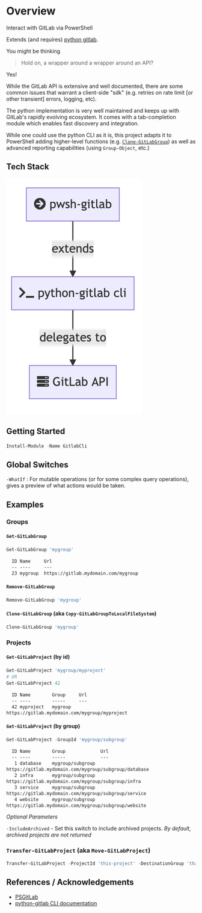 # Overview

Interact with GitLab via PowerShell

Extends (and requires) [python gitlab](https://github.com/python-gitlab/python-gitlab#python-gitlab).

You might be thinking
> Hold on, a wrapper around a wrapper around an API?

Yes!

While the GitLab API is extensive and well documented, there are some common issues that warrant a client-side "sdk" (e.g. retries on rate limit [or other transient] errors, logging, etc).

The python implementation is very well maintained and keeps up with GitLab's rapidly evolving ecosystem.  It comes with a tab-completion module which enables fast discovery and integration.

While one could use the python CLI as it is, this project adapts it to PowerShell adding higher-level functions (e.g. [`Clone-GitLabGroup`](https://github.com/chris-peterson/pwsh-gitlab#clone-gitlabgroup-aka-copy-gitlabgrouptolocalfilesystem)) as well as advanced reporting capabilities (using `Group-Object`, etc.)

## Tech Stack

![image](TechStack.png)

## Getting Started

```powershell
Install-Module -Name GitlabCli
```

## Global Switches

`-WhatIf` : For mutable operations (or for some complex query operations), gives a preview of what actions would be taken.

## Examples

### Groups

#### `Get-GitLabGroup`

```powershell
Get-GitLabGroup 'mygroup'
```

```plaintext
  ID Name     Url
  -- ----     ---
  23 mygroup  https://gitlab.mydomain.com/mygroup
```

#### `Remove-GitLabGroup`

```powershell
Remove-GitLabGroup 'mygroup'
```

#### `Clone-GitLabGroup` (aka `Copy-GitLabGroupToLocalFileSystem`)

```powershell
Clone-GitLabGroup 'mygroup'
```

### Projects

#### `Get-GitLabProject` (by id)

```powershell
Get-GitLabProject 'mygroup/myproject'
# OR
Get-GitLabProject 42
```

```plaintext
  ID Name        Group     Url
  -- ----        -----     ---
  42 myproject   mygroup   https://gitlab.mydomain.com/mygroup/myproject
```

#### `Get-GitLabProject` (by group)

```powershell
Get-GitLabProject -GroupId 'mygroup/subgroup'
```

```plaintext
  ID Name        Group             Url
  -- ----        -----             ---
   1 database    mygroup/subgroup  https://gitlab.mydomain.com/mygroup/subgroup/database
   2 infra       mygroup/subgroup  https://gitlab.mydomain.com/mygroup/subgroup/infra
   3 service     mygroup/subgroup  https://gitlab.mydomain.com/mygroup/subgroup/service
   4 website     mygroup/subgroup  https://gitlab.mydomain.com/mygroup/subgroup/website
```

_Optional Parameters_

`-IncludeArchived` - Set this switch to include archived projects.  _By default, archived projects are not returned_

### `Transfer-GitLabProject` (aka `Move-GitLabProject`)

```powershell
Transfer-GitLabProject -ProjectId 'this-project' -DestinationGroup 'that-group'
```

## References / Acknowledgements

* [PSGitLab](https://github.com/ngetchell/PSGitLab)
* [python-gitlab CLI documentation](https://python-gitlab.readthedocs.io/en/stable/)
